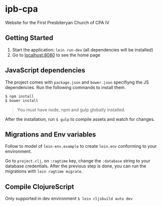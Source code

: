 # ipb-cpa

Website for the First Presbiteryan Church of CPA IV

## Getting Started

1. Start the application: `lein run-dev` (all dependencies will be installed)
1. Go to [localhost:8080](http://localhost:8080/) to see the home page

## JavaScript dependencies

The project comes with `package.json` and `bower.json` specifiyng the JS
dependencies. Run the following commands to install them.

```shell
$ npm install
$ bower install
```

> You must have node, npm and gulp globally installed.

After the installation, run `$ gulp` to compile assets and watch for changes.

## Migrations and Env variables

Follow to model of `lein-env.example` to create `lein.env` conforming to your
environment.

Go to `project.clj`, on `:ragtime` key, change the `:database` string to your
database credentials. After the previous step is done, you can run the migrations with
`lein ragtime migrate`.

## Compile ClojureScript

Only supported in dev environment `$ lein cljsbuild auto dev`
